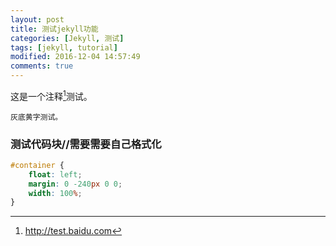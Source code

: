```yaml
---
layout: post
title: 测试jekyll功能 
categories: [Jekyll, 测试]
tags: [jekyll, tutorial]
modified: 2016-12-04 14:57:49
comments: true
---
```


这是一个注释[^1]测试。

<!--more-->
`灰底黄字测试。`

### 测试代码块//需要需要自己格式化
~~~ css
#container {
    float: left;
    margin: 0 -240px 0 0;
    width: 100%;
}
~~~






[^1]: <http://test.baidu.com>


